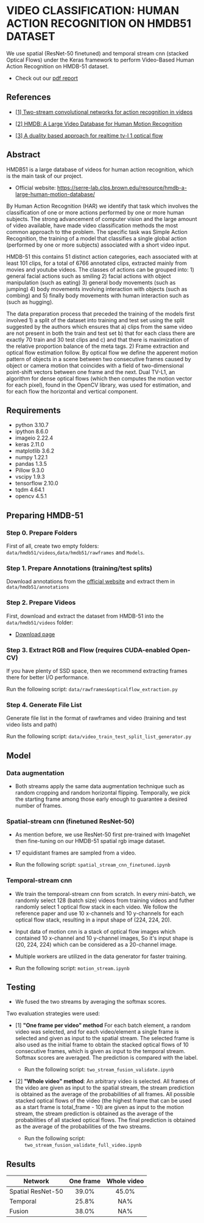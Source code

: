 # VIDEO CLASSIFICATION: HUMAN ACTION RECOGNITION ON HMDB51 DATASET

We use spatial (ResNet-50 finetuned) and temporal stream cnn (stacked Optical Flows) under the Keras framework to perform Video-Based Human Action Recognition on HMDB-51 dataset.

- Check out our [pdf report](https://github.com/giocoal/hmdb51-two-stream-action-recognition/blob/main/Report/Deep%20Learning%20-%20Video%20Action%20Recognition.pdf) 

## References

*  [[1] Two-stream convolutional networks for action recognition in videos](http://papers.nips.cc/paper/5353-two-stream-convolutional)

*  [[2] HMDB: A Large Video Database for Human Motion Recognition](https://serre-lab.clps.brown.edu/wp-content/uploads/2012/08/Kuehne_etal_iccv11.pdf)

*  [[3] A duality based approach for realtime tv-l 1 optical flow](https://www-pequan.lip6.fr/~bereziat/cours/master/vision/papers/zach07.pdf)

## Abstract

HMDB51 is a large database of videos for human action recognition, which is the main task of our project. 
- Official website: https://serre-lab.clps.brown.edu/resource/hmdb-a-large-human-motion-database/

By Human Action Recognition (HAR) we identify that task which involves the classification of one or more actions performed by one or more human subjects. The strong advancement of computer vision and the large amount of video available, have made video classification methods the most common approach to tthe problem.
The specific task was Simple Action Recognition, the training of a model that classifies a single global action (performed by one or more subjects) associated with a short video input.

HMDB-51 this contains 51 distinct action categories, each associated with at least 101 clips, for a total of 6766 annotated clips, extracted mainly from movies and youtube videos. The classes of actions can be grouped into: 1) general facial actions such as smiling 2) facial actions with object manipulation (such as eating) 3) general body movements (such as jumping) 4) body movements involving interaction with objects (such as combing) and 5) finally body movements with human interaction such as (such as hugging).

The data preparation process that preceded the training of the models first involved 1) a split of the dataset into training and test set using the split suggested by the authors which ensures that a) clips from the same video are not present in both the train and test set b) that for each class there are exactly 70 train and 30 test clips and c) and that there is maximization of the relative proportion balance of the meta tags.
2) Frame extraction and optical flow estimation follow. By optical flow we define the apperent motion pattern of objects in a scene between two consecutive frames caused by object or camera motion that coincides with a field of two-dimensional point-shift vectors between one frame and the next. Dual TV-L1, an algorithm for dense optical flows (which then computes the motion vector for each pixel), found in the OpenCV library, was used for estimation, and for each flow the horizontal and vertical component.

## Requirements

- python 3.10.7
- ipython 8.6.0
- imageio 2.22.4
- keras 2.11.0
- matplotlib 3.6.2
- numpy 1.22.1
- pandas 1.3.5
- Pillow 9.3.0
- vscipy 1.9.3
- tensorflow 2.10.0
- tqdm 4.64.1
- opencv 4.5.1

## Preparing HMDB-51

### Step 0. Prepare Folders

First of all, create two empty folders: `data/hmdb51/videos`,`data/hmdb51/rawframes` and `Models`.

### Step 1. Prepare Annotations (training/test splits)

Download annotations from the [official website](http://serre-lab.clps.brown.edu/wp-content/uploads/2013/10/test_train_splits.rar) and extract them in `data/hmdb51/annotations`

### Step 2. Prepare Videos
First, download and extract the dataset from HMDB-51 into the `data/hmdb51/videos` folder:
  * [Download page](http://serre-lab.clps.brown.edu/wp-content/uploads/2013/10/hmdb51_org.rar)

### Step 3. Extract RGB and Flow (requires CUDA-enabled Open-CV)

If you have plenty of SSD space, then we recommend extracting frames there for better I/O performance.

Run the following script: `data/rawframes&opticalflow_extraction.py`
  
### Step 4. Generate File List

Generate file list in the format of rawframes and video (training and test video lists and path)

Run the following script: `data/video_train_test_split_list_generator.py`

## Model

### Data augmentation

*  Both streams apply the same data augmentation technique such as random cropping and random horizontal flipping. Temporally, we pick the starting frame among those early enough to guarantee a desired number of frames. 

### Spatial-stream cnn (finetuned ResNet-50)

* As mention before, we use ResNet-50 first pre-trained with ImageNet then fine-tuning on our HMDB-51 spatial rgb image dataset. 

* 17 equidistant frames are sampled from a video. 

* Run the following script: `spatial_stream_cnn_finetuned.ipynb`

### Temporal-stream cnn

*  We train the temporal-stream cnn from scratch. In every mini-batch, we randomly select 128 (batch size) videos from training videos and futher randomly select 1 optical flow stack in each video. We follow the reference paper and use 10 x-channels and 10 y-channels for each optical flow stack, resulting in a input shape of (224, 224, 20). 

* Input data of motion cnn is a stack of optical flow images which contained 10 x-channel and 10 y-channel images, So it's input shape is (20, 224, 224) which can be considered as a 20-channel image.

* Multiple workers are utilized in the data generator for faster training.

* Run the following script: `motion_stream.ipynb` 

## Testing

*  We fused the two streams by averaging the softmax scores.

Two evaluation strategies were used:

* [1] **"One frame per video" method** For each batch element, a random video was selected, and for each video/element a single frame is selected and given as input to the spatial stream. The selected frame is also used as the initial frame to obtain the stacked optical flows of 10 consecutive frames, which is given as input to the temporal stream. Softmax scores are averaged. The prediction is compared with the label.
    * Run the following script: `two_stream_fusion_validate.ipynb` 

* [2]  **"Whole video" method**: An arbitrary video is selected. All frames of the video are given as input to the spatial stream, the stream prediction is obtained as the average of the probabilities of all frames. All possible stacked optical flows of the video (the highest frame that can be used as a start frame is total_frame - 10) are given as input to the motion stream, the stream prediction is obtained as the average of the probabilities of all stacked optical flows. The final prediction is obtained as the average of the probabilities of the two streams.
    * Run the following script: `two_stream_fusion_validate_full_video.ipynb` 

## Results
|Network     | One frame | Whole video  |
-------------|:--------------:|:----:|
|Spatial ResNet-50     |39.0%           |45.0% |
|Temporal    |25.8%           |NA% |
|Fusion      |38.0%           |NA% |

